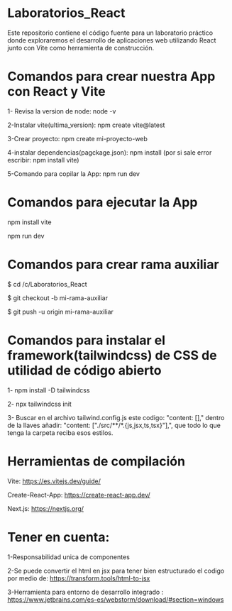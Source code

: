 # Laboratorios_React
Este repositorio contiene el código fuente para un laboratorio práctico donde exploraremos el desarrollo de aplicaciones web utilizando React junto con Vite como herramienta de construcción.


# Comandos para crear nuestra App con React y Vite

1- Revisa la version de node: node -v

2-Instalar vite(ultima_version): npm create vite@latest

3-Crear proyecto: npm create mi-proyecto-web

4-instalar dependencias(pagckage.json): npm install 
(por si sale error escribir: npm install vite)

5-Comando para copilar la App: npm run dev


# Comandos para ejecutar la App

npm install vite


npm run dev

# Comandos para crear rama auxiliar

$ cd /c/Laboratorios_React



$ git checkout -b mi-rama-auxiliar



$ git push -u origin mi-rama-auxiliar

# Comandos para instalar el framework(tailwindcss) de CSS de utilidad de código abierto

1- npm install -D tailwindcss


2- npx tailwindcss init


3- Buscar en el archivo tailwind.config.js este codigo: "content: []," dentro de la llaves añadir: "content: ["./src/**/*.{js,jsx,ts,tsx}"],", que todo lo que tenga la carpeta reciba esos estilos. 

#  Herramientas de compilación 



Vite:  https://es.vitejs.dev/guide/



Create-React-App: https://create-react-app.dev/



Next.js: https://nextjs.org/


#  Tener en cuenta:

1-Responsabilidad unica de componentes

2-Se puede convertir el html en jsx para tener bien estructurado el codigo por medio de: https://transform.tools/html-to-jsx

3-Herramienta para entorno de desarrollo integrado : https://www.jetbrains.com/es-es/webstorm/download/#section=windows



